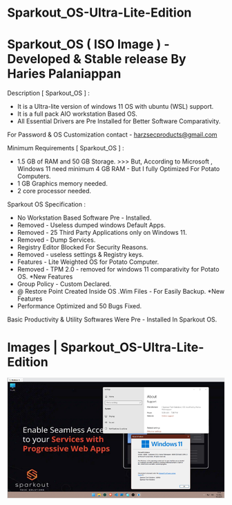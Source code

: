 # Sparkout_OS-Ultra-Lite-Edition

# Sparkout_OS ( ISO Image ) - Developed & Stable release By Haries Palaniappan

Description [ Sparkout_OS ] : 

  * It is a Ultra-lite version of windows 11 OS with ubuntu (WSL) support.
  * It is a full pack AIO workstation Based OS.
  * All Essential Drivers are Pre Installed for Better Software Comparativity.
  
For Password & OS Customization
contact - harzsecproducts@gmail.com


Minimum Requirements [ Sparkout_OS ] : 

  * 1.5 GB of RAM and 50 GB Storage. >>> But, According to Microsoft , Windows 11 need minimum 4 GB RAM - But I fully Optimized For Potato Computers.
  * 1 GB Graphics memory needed.
  * 2 core processor needed.
 
Sparkout OS Specification : 
 
  * No Workstation Based Software Pre - Installed.
  * Removed - Useless dumped windows Default Apps.
  * Removed - 25 Third Party Applications only on Windows 11.
  * Removed - Dump Services.
  * Registry Editor Blocked For Security Reasons.
  * Removed - useless settings & Registry keys.
  * Features - Lite Weighted OS for Potato Computer.
  * Removed - TPM 2.0 - removed for windows 11 comparativity for Potato OS.   *New Features
  * Group Policy - Custom Declared.
  * @ Restore Point Created Inside OS .Wim Files - For Easily Backup.         *New Features
  * Performance Optimized and 50 Bugs Fixed.

Basic Productivity & Utility Softwares Were Pre - Installed In Sparkout OS.

# Images | Sparkout_OS-Ultra-Lite-Edition

![image](https://github.com/Sparkout-OS/Sparkout_OS-Ultra-Lite-Edition/blob/main/2.png)

